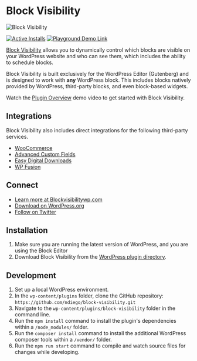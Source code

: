 # Block Visibility

![Block Visibility](https://github.com/ndiego/block-visibility/blob/main/_wordpress-org/banner-1544x500.png)

[![Active Installs](https://img.shields.io/wordpress/plugin/installs/block-visibility?logo=wordpress&logoColor=%23fff&label=Active%20Installs&labelColor=%230F172A&color=%230F172A)](https://wordpress.org/plugins/social-sharing-block/) [![Playground Demo Link](https://img.shields.io/wordpress/plugin/v/block-visibility?logo=wordpress&logoColor=%23fff&label=Playground%20Demo&labelColor=%233858e9&color=%233858e9)](https://playground.wordpress.net/?blueprint-url=https://raw.githubusercontent.com/ndiego/block-visibility/main/_playground/blueprint.json)

[Block Visibility](https://wordpress.org/plugins/block-visibility/) allows you to dynamically control which blocks are visible on your WordPress website and who can see them, which includes the ability to schedule blocks.

Block Visibility is built exclusively for the WordPress Editor (Gutenberg) and is designed to work with **any** WordPress block. This includes blocks natively provided by WordPress, third-party blocks, and even block-based widgets.

Watch the [Plugin Overview](https://www.youtube.com/watch?v=CW1L4vBpXjw) demo video to get started with Block Visibility.

## Integrations

Block Visibility also includes direct integrations for the following third-party services.

* [WooCommerce](https://blockvisibilitywp.com/knowledge-base/how-to-use-the-woocommerce-control/?bv_query=readme&utm_source=block_visibility&utm_medium=github&utm_campaign=readme)
* [Advanced Custom Fields](https://blockvisibilitywp.com/knowledge-base/how-to-use-the-advanced-custom-fields-control/?bv_query=readme&utm_source=block_visibility&utm_medium=github&utm_campaign=readme)
* [Easy Digital Downloads](https://blockvisibilitywp.com/knowledge-base/how-to-use-the-how-to-use-the-easy-digital-downloads-control/-control/?bv_query=readme&utm_source=block_visibility&utm_medium=github&utm_campaign=readme)
* [WP Fusion](https://blockvisibilitywp.com/knowledge-base/how-to-use-the-wp-fusion-control/?bv_query=readme&utm_source=block_visibility&utm_medium=github&utm_campaign=readme)

## Connect
- [Learn more at Blockvisibilitywp.com](https://www.blockvisibilitywp.com/)
- [Download on WordPress.org](https://wordpress.org/plugins/block-visibility/)
- [Follow on Twitter](https://twitter.com/BlockVisibility)

## Installation

1. Make sure you are running the latest version of WordPress, and you are using the Block Editor
2. Download Block Visibility from the [WordPress plugin directory](https://wordpress.org/plugins/block-visibility/).

## Development

1. Set up a local WordPress environment.
2. In the `wp-content/plugins` folder, clone the GitHub repository: `https://github.com/ndiego/block-visibility.git`
3. Navigate to the `wp-content/plugins/block-visibility` folder in the command line.
4. Run the `npm install` command to install the plugin's dependencies within a `/node_modules/` folder.
5. Run the `composer install` command to install the additional WordPress composer tools within a `/vendor/` folder.
5. Run the `npm run start` command to compile and watch source files for changes while developing.
